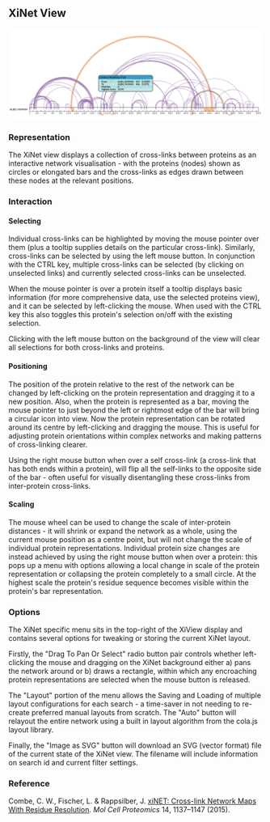 ## XiNet View ##

![Xi Net](../../img/xinet.png)

### Representation ###

The XiNet view displays a collection of cross-links between proteins as an interactive network visualisation - with the proteins (nodes) shown as circles or elongated bars and the cross-links as edges drawn between these nodes at the relevant positions.

### Interaction ###

#### Selecting ####

Individual cross-links can be highlighted by moving the mouse pointer over them (plus a tooltip supplies details on the particular cross-link). Similarly, cross-links can be selected by using the left mouse button. In conjunction with the CTRL key, multiple cross-links can be selected (by clicking on unselected links) and currently selected cross-links can be unselected.

When the mouse pointer is over a protein itself a tooltip displays basic information (for more comprehensive data, use the selected proteins view), and it can be selected by left-clicking the mouse. When used with the CTRL key this also toggles this protein's selection on/off with the existing selection.

Clicking with the left mouse button on the background of the view will clear all selections for both cross-links and proteins.

#### Positioning ####

The position of the protein relative to the rest of the network can be changed by left-clicking on the protein representation and dragging it to a new position. Also, when the protein is represented as a bar, moving the mouse pointer to just beyond the left or rightmost edge of the bar will bring a circular icon into view. Now the protein representation can be rotated around its centre by left-clicking and dragging the mouse. This is useful for adjusting protein orientations within complex networks and making patterns of cross-linking clearer.

Using the right mouse button when over a self cross-link (a cross-link that has both ends within a protein), will flip all the self-links to the opposite side of the bar - often useful for visually disentangling these cross-links from inter-protein cross-links.

#### Scaling ####

The mouse wheel can be used to change the scale of inter-protein distances - it will shrink or expand the network as a whole, using the current mouse position as a centre point, but will not change the scale of individual protein representations. Individual protein size changes are instead achieved by using the right mouse button when over a protein: this pops up a menu with options allowing a local change in scale of the protein representation or collapsing the protein completely to a small circle. At the highest scale the protein's residue sequence becomes visible within the protein's bar representation.


### Options ###

The XiNet specific menu sits in the top-right of the XiView display and contains several options for tweaking or storing the current XiNet layout.

Firstly, the "Drag To Pan Or Select" radio button pair controls whether left-clicking the mouse and dragging on the XiNet background either a) pans the network around or b) draws a rectangle, within which any encroaching protein representations are selected when the mouse button is released.

The "Layout" portion of the menu allows the Saving and Loading of multiple layout configurations for each search - a time-saver in not needing to re-create preferred manual layouts from scratch. The "Auto" button will relayout the entire network using a built in layout algorithm from the cola.js layout library. 

Finally, the "Image as SVG" button will download an SVG (vector format) file of the current state of the XiNet view. The filename will include information on search id and current filter settings.


### Reference ###

Combe, C. W., Fischer, L. & Rappsilber, J. [xiNET: Cross-link Network Maps With Residue Resolution](https://doi.org/10.1074/mcp.O114.042259 "DOI Link"). *Mol Cell Proteomics* 14, 1137–1147 (2015).


